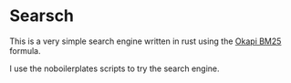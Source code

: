 # Searsch

This is a very simple search engine written in rust using the [Okapi BM25](https://en.wikipedia.org/wiki/Okapi_BM25) formula.

I use the noboilerplates scripts to try the search engine.
